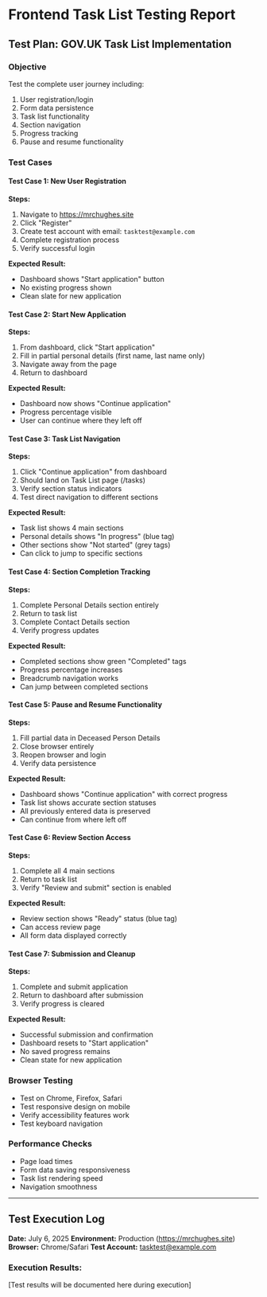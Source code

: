 # Frontend Task List Testing Report

## Test Plan: GOV.UK Task List Implementation

### Objective
Test the complete user journey including:
1. User registration/login
2. Form data persistence  
3. Task list functionality
4. Section navigation
5. Progress tracking
6. Pause and resume functionality

### Test Cases

#### Test Case 1: New User Registration
**Steps:**
1. Navigate to https://mrchughes.site
2. Click "Register" 
3. Create test account with email: `tasktest@example.com`
4. Complete registration process
5. Verify successful login

**Expected Result:**
- Dashboard shows "Start application" button
- No existing progress shown
- Clean slate for new application

#### Test Case 2: Start New Application  
**Steps:**
1. From dashboard, click "Start application"
2. Fill in partial personal details (first name, last name only)
3. Navigate away from the page
4. Return to dashboard

**Expected Result:**
- Dashboard now shows "Continue application" 
- Progress percentage visible
- User can continue where they left off

#### Test Case 3: Task List Navigation
**Steps:**
1. Click "Continue application" from dashboard
2. Should land on Task List page (/tasks)
3. Verify section status indicators
4. Test direct navigation to different sections

**Expected Result:**
- Task list shows 4 main sections
- Personal details shows "In progress" (blue tag)
- Other sections show "Not started" (grey tags) 
- Can click to jump to specific sections

#### Test Case 4: Section Completion Tracking
**Steps:**
1. Complete Personal Details section entirely
2. Return to task list
3. Complete Contact Details section
4. Verify progress updates

**Expected Result:**
- Completed sections show green "Completed" tags
- Progress percentage increases
- Breadcrumb navigation works
- Can jump between completed sections

#### Test Case 5: Pause and Resume Functionality
**Steps:**
1. Fill partial data in Deceased Person Details
2. Close browser entirely
3. Reopen browser and login
4. Verify data persistence

**Expected Result:**
- Dashboard shows "Continue application" with correct progress
- Task list shows accurate section statuses
- All previously entered data is preserved
- Can continue from where left off

#### Test Case 6: Review Section Access
**Steps:**
1. Complete all 4 main sections
2. Return to task list
3. Verify "Review and submit" section is enabled

**Expected Result:**
- Review section shows "Ready" status (blue tag)
- Can access review page
- All form data displayed correctly

#### Test Case 7: Submission and Cleanup
**Steps:**
1. Complete and submit application
2. Return to dashboard after submission
3. Verify progress is cleared

**Expected Result:**
- Successful submission and confirmation
- Dashboard resets to "Start application" 
- No saved progress remains
- Clean state for new application

### Browser Testing
- Test on Chrome, Firefox, Safari
- Test responsive design on mobile
- Verify accessibility features work
- Test keyboard navigation

### Performance Checks
- Page load times
- Form data saving responsiveness  
- Task list rendering speed
- Navigation smoothness

---

## Test Execution Log

**Date:** July 6, 2025
**Environment:** Production (https://mrchughes.site)
**Browser:** Chrome/Safari
**Test Account:** tasktest@example.com

### Execution Results:

[Test results will be documented here during execution]
